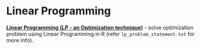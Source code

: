 # Linear Programming
<b><u>Linear Programming (LP - an Optimization technique)</u></b> - solve optimization problem using Linear Programming in R (refer <code>lp_problem_statement.txt</code> for more info).
